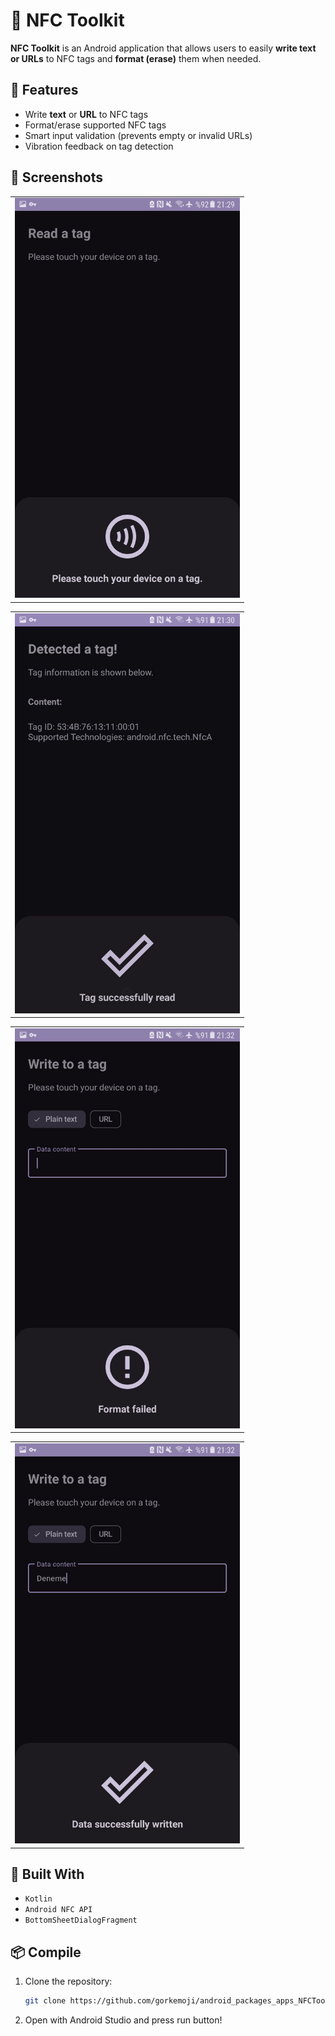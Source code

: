 # 📱 NFC Toolkit

**NFC Toolkit** is an Android application that allows users to easily **write text or URLs** to NFC tags and **format (erase)** them when needed.

## 🚀 Features

- Write **text** or **URL** to NFC tags  
- Format/erase supported NFC tags
- Smart input validation (prevents empty or invalid URLs)
- Vibration feedback on tag detection

## 📸 Screenshots

<table>
  <tr>
    <td> <img src="./screenshots/touchtotag.jpg" height="640px" width="360px" /></td>
   </tr> 
</table>

<table>
  <tr>
    <td> <img src="./screenshots/read.jpg" height="640px" width="360px" /></td>
   </tr> 
</table>

<table>
  <tr>
    <td> <img src="./screenshots/format.jpg" height="640px" width="360px" /></td>
   </tr> 
</table>

<table>
  <tr>
    <td> <img src="./screenshots/write.jpg" height="640px" width="360px" /></td>
   </tr> 
</table>

## 🧠 Built With

- `Kotlin`  
- `Android NFC API`   
- `BottomSheetDialogFragment`

## 📦 Compile

1. Clone the repository:
   ```bash
   git clone https://github.com/gorkemoji/android_packages_apps_NFCToolkit.git

2. Open with Android Studio and press run button!

